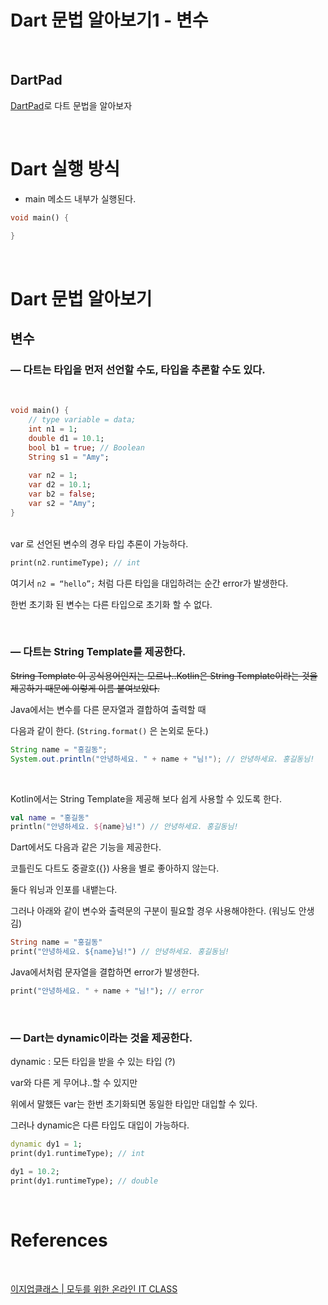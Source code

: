 # Dart 문법 알아보기1 - 변수

</br>

## DartPad

[DartPad](https://dartpad.dev/?)로 다트 문법을 알아보자

</br>

# Dart 실행 방식

- main 메소드 내부가 실행된다.

```dart
void main() {
		
}
```

</br>

# Dart 문법 알아보기

## 변수

### — 다트는 타입을 먼저 선언할 수도, 타입을 추론할 수도 있다.

</br>

```dart
void main() {
    // type variable = data;
    int n1 = 1; 
    double d1 = 10.1;
    bool b1 = true; // Boolean
    String s1 = "Amy";
    
    var n2 = 1;
    var d2 = 10.1;
    var b2 = false;
    var s2 = "Amy";
}
```

</br>
var 로 선언된 변수의 경우 타입 추론이 가능하다.

```dart
print(n2.runtimeType); // int
```

여기서 `n2 = “hello”;` 처럼 다른 타입을 대입하려는 순간 error가 발생한다.

한번 초기화 된 변수는 다른 타입으로 초기화 할 수 없다.

</br>

### — 다트는 String Template를 제공한다.

~~String Template 이 공식용어인지는 모르나..Kotlin은 String Template이라는 것을 제공하기 때문에 이렇게 이름 붙여보았다.~~

Java에서는 변수를 다른 문자열과 결합하여 출력할 때

다음과 같이 한다. (`String.format()` 은 논외로 둔다.)

```java
String name = "홍길동";
System.out.println("안녕하세요. " + name + "님!"); // 안녕하세요. 홍길동님!
```

</br>

Kotlin에서는 String Template을 제공해 보다 쉽게 사용할 수 있도록 한다.

```kotlin
val name = "홍길동"
println("안녕하세요. ${name}님!") // 안녕하세요. 홍길동님!
```

Dart에서도 다음과 같은 기능을 제공한다.

코틀린도 다트도 중괄호({}) 사용을 별로 좋아하지 않는다.

둘다 워닝과 인포를 내뱉는다.

그러나 아래와 같이 변수와 출력문의 구분이 필요할 경우 사용해야한다. (워닝도 안생김)

```dart
String name = "홍길동"
print("안녕하세요. ${name}님!") // 안녕하세요. 홍길동님!
```

Java에서처럼 문자열을 결합하면 error가 발생한다.

```dart
print("안녕하세요. " + name + "님!"); // error
```

</br>

### — Dart는 dynamic이라는 것을 제공한다.

dynamic : 모든 타입을 받을 수 있는 타입 (?)

var와 다른 게 무어냐..할 수 있지만

위에서 말했든 var는 한번 초기화되면 동일한 타입만 대입할 수 있다.

그러나 dynamic은 다른 타입도 대입이 가능하다.

```dart
dynamic dy1 = 1;
print(dy1.runtimeType); // int

dy1 = 10.2;
print(dy1.runtimeType); // double
```

</br>

# References

</br>

[이지업클래스 | 모두를 위한 온라인 IT CLASS](https://easyupclass.e-itwill.com/course/course_view.jsp?id=28&rtype=0&ch=course)